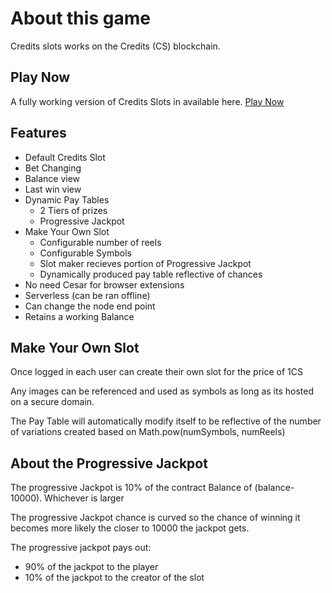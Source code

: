 # About this game

Credits slots works on the Credits (CS) blockchain.

## Play Now

A fully working version of Credits Slots in available here. [Play Now][1]

## Features

* Default Credits Slot
* Bet Changing
* Balance view
* Last win view
* Dynamic Pay Tables
    * 2 Tiers of prizes
    * Progressive Jackpot
* Make Your Own Slot
    * Configurable number of reels
    * Configurable Symbols
    * Slot maker recieves portion of Progressive Jackpot
    * Dynamically produced pay table reflective of chances
* No need Cesar for browser extensions
* Serverless (can be ran offline)
* Can change the node end point
* Retains a working Balance

## Make Your Own Slot

Once logged in each user can create their own slot for the price of 1CS

Any images can be referenced and used as symbols as long as its hosted on a secure domain.

The Pay Table will automatically modify itself to be reflective of the number of variations created based on Math.pow(numSymbols, numReels)

## About the Progressive Jackpot

The progressive Jackpot is 10% of the contract Balance of (balance-10000).  Whichever is larger

The progressive Jackpot chance is curved so the chance of winning it becomes more likely the closer to 10000 the jackpot gets.

The progressive jackpot pays out:
* 90% of the jackpot to the player
* 10% of the jackpot to the creator of the slot

[1]: https://chachakawooka.github.io/credits-slots/ "Credits Slot"